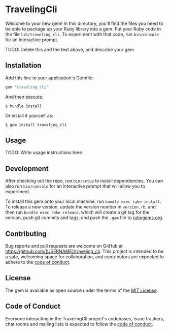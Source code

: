 # TravelingCli

Welcome to your new gem! In this directory, you'll find the files you need to be able to package up your Ruby library into a gem. Put your Ruby code in the file `lib/traveling_cli`. To experiment with that code, run `bin/console` for an interactive prompt.

TODO: Delete this and the text above, and describe your gem

## Installation

Add this line to your application's Gemfile:

```ruby
gem 'traveling_cli'
```

And then execute:

    $ bundle install

Or install it yourself as:

    $ gem install traveling_cli

## Usage

TODO: Write usage instructions here

## Development

After checking out the repo, run `bin/setup` to install dependencies. You can also run `bin/console` for an interactive prompt that will allow you to experiment.

To install this gem onto your local machine, run `bundle exec rake install`. To release a new version, update the version number in `version.rb`, and then run `bundle exec rake release`, which will create a git tag for the version, push git commits and tags, and push the `.gem` file to [rubygems.org](https://rubygems.org).

## Contributing

Bug reports and pull requests are welcome on GitHub at https://github.com/[USERNAME]/traveling_cli. This project is intended to be a safe, welcoming space for collaboration, and contributors are expected to adhere to the [code of conduct](https://github.com/[USERNAME]/traveling_cli/blob/master/CODE_OF_CONDUCT.md).


## License

The gem is available as open source under the terms of the [MIT License](https://opensource.org/licenses/MIT).

## Code of Conduct

Everyone interacting in the TravelingCli project's codebases, issue trackers, chat rooms and mailing lists is expected to follow the [code of conduct](https://github.com/[USERNAME]/traveling_cli/blob/master/CODE_OF_CONDUCT.md).
